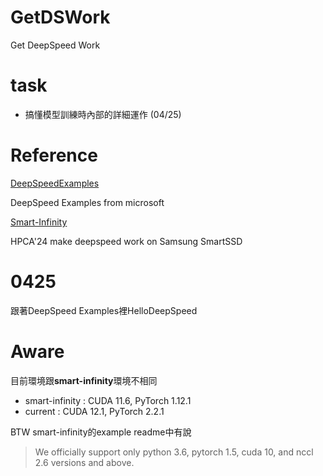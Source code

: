 # GetDSWork
Get DeepSpeed Work

# task
- 搞懂模型訓練時內部的詳細運作 (04/25)

# Reference
[DeepSpeedExamples](https://github.com/microsoft/DeepSpeedExamples/tree/master)

DeepSpeed Examples from microsoft

[Smart-Infinity](https://github.com/AIS-SNU/smart-infinity)

HPCA'24 make deepspeed work on Samsung SmartSSD

# 0425
跟著DeepSpeed Examples裡HelloDeepSpeed


# Aware
目前環境跟**smart-infinity**環境不相同
- smart-infinity : CUDA 11.6, PyTorch 1.12.1
- current :        CUDA 12.1, PyTorch 2.2.1

BTW
smart-infinity的example readme中有說
> We officially support only python 3.6, pytorch 1.5, cuda 10, and nccl 2.6 versions and above.
